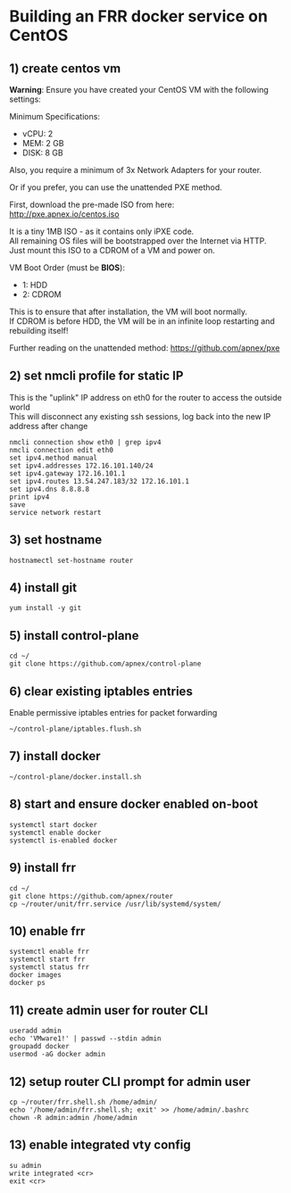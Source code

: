 # Building an FRR docker service on CentOS
## 1) create centos vm
**Warning**: Ensure you have created your CentOS VM with the following settings:  

Minimum Specifications:  
- vCPU: 2  
- MEM: 2 GB  
- DISK: 8 GB  

Also, you require a minimum of 3x Network Adapters for your router.

Or if you prefer, you can use the unattended PXE method.  

First, download the pre-made ISO from here:  
http://pxe.apnex.io/centos.iso

It is a tiny 1MB ISO - as it contains only iPXE code.  
All remaining OS files will be bootstrapped over the Internet via HTTP.  
Just mount this ISO to a CDROM of a VM and power on.  

VM Boot Order (must be **BIOS**):  
- 1: HDD  
- 2: CDROM

This is to ensure that after installation, the VM will boot normally.  
If CDROM is before HDD, the VM will be in an infinite loop restarting and rebuilding itself!

Further reading on the unattended method: https://github.com/apnex/pxe  

## 2) set nmcli profile for static IP
This is the "uplink" IP address on eth0 for the router to access the outside world  
This will disconnect any existing ssh sessions, log back into the new IP address after change
```
nmcli connection show eth0 | grep ipv4
nmcli connection edit eth0
set ipv4.method manual
set ipv4.addresses 172.16.101.140/24
set ipv4.gateway 172.16.101.1
set ipv4.routes 13.54.247.183/32 172.16.101.1 
set ipv4.dns 8.8.8.8
print ipv4
save
service network restart
```

## 3) set hostname
```
hostnamectl set-hostname router
```

## 4) install git
```
yum install -y git
```

## 5) install control-plane
```
cd ~/
git clone https://github.com/apnex/control-plane
```

## 6) clear existing iptables entries
Enable permissive iptables entries for packet forwarding
```
~/control-plane/iptables.flush.sh
```

## 7) install docker
```
~/control-plane/docker.install.sh
```

## 8) start and ensure docker enabled on-boot
```
systemctl start docker
systemctl enable docker
systemctl is-enabled docker
```

## 9) install frr
```
cd ~/
git clone https://github.com/apnex/router
cp ~/router/unit/frr.service /usr/lib/systemd/system/
```

## 10) enable frr
```
systemctl enable frr
systemctl start frr
systemctl status frr
docker images
docker ps
```

## 11) create admin user for router CLI
```
useradd admin
echo 'VMware1!' | passwd --stdin admin
groupadd docker
usermod -aG docker admin
```

## 12) setup router CLI prompt for admin user
```
cp ~/router/frr.shell.sh /home/admin/
echo '/home/admin/frr.shell.sh; exit' >> /home/admin/.bashrc
chown -R admin:admin /home/admin
```

## 13) enable integrated vty config
```
su admin
write integrated <cr>
exit <cr>
```
